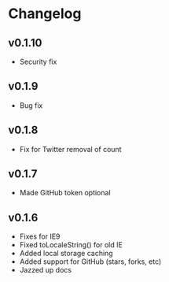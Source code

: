 # Changelog

## v0.1.10
- Security fix

## v0.1.9
- Bug fix

## v0.1.8
- Fix for Twitter removal of count

## v0.1.7
- Made GitHub token optional

## v0.1.6
- Fixes for IE9
- Fixed toLocaleString() for old IE
- Added local storage caching
- Added support for GitHub (stars, forks, etc)
- Jazzed up docs
